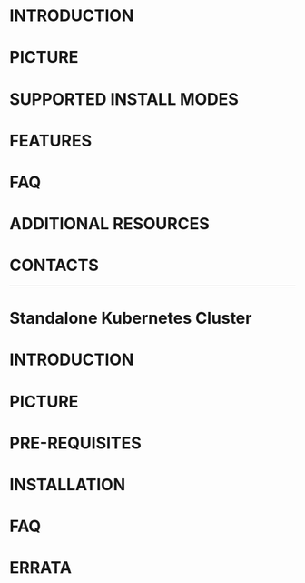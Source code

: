 
# INTRODUCTION
# PICTURE
# SUPPORTED INSTALL MODES
# FEATURES
# FAQ
# ADDITIONAL RESOURCES
# CONTACTS



------------------------------------------------------

# Standalone Kubernetes Cluster

# INTRODUCTION
# PICTURE
# PRE-REQUISITES
# INSTALLATION
# FAQ
# ERRATA